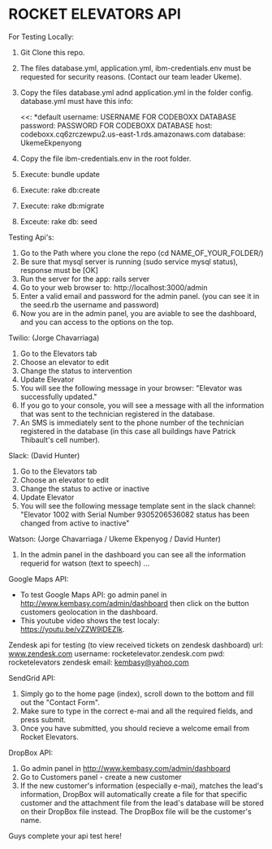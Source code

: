 # ROCKET ELEVATORS API

For Testing Locally:

1. Git Clone this repo.
2. The files database.yml, application.yml, ibm-credentials.env must be requested for security reasons. (Contact our team leader Ukeme).
3. Copy the files database.yml adnd application.yml in the folder config. 
   database.yml must have this info:
   
   <<: *default
  username: USERNAME FOR CODEBOXX DATABASE
  password: PASSWORD FOR CODEBOXX DATABASE
  host: codeboxx.cq6zrczewpu2.us-east-1.rds.amazonaws.com
  database: UkemeEkpenyong
  
4. Copy the file ibm-credentials.env in the root folder.
5. Execute: bundle update
6. Execute: rake db:create
7. Execute: rake db:migrate
8. Exceute: rake db: seed

Testing Api's: 

1. Go to the Path where you clone the repo (cd NAME_OF_YOUR_FOLDER/)
2. Be sure that mysql server is running (sudo service mysql status), response must be [OK]
3. Run the server for the app: rails server
4. Go to your web browser to: http://localhost:3000/admin
3. Enter a valid email and password for the admin panel. (you can see it in the seed.rb the username and password)
4. Now you are in the admin panel, you are aviable to see the dashboard, and you can access to the options on the top.


Twilio: (Jorge Chavarriaga)
1. Go to the Elevators tab
2. Choose an elevator to edit 
3. Change the status to intervention
4. Update Elevator
5. You will see the following message in your browser: "Elevator was successfully updated."
6. If you go to your console, you will see a message with all the information that was sent to the technician registered in the database.
7. An SMS is immediately sent to the phone number of the technician registered in the database (in this case all buildings have Patrick Thibault's cell number).

Slack: (David Hunter)
1. Go to the Elevators tab
2. Choose an elevator to edit 
3. Change the status to active or inactive
4. Update Elevator
5. You will see the following message template sent in the slack channel: "Elevator 1002 with Serial Number 9305206536082 status has been changed from active to inactive"

Watson: (Jorge Chavarriaga / Ukeme Ekpenyog / David Hunter)
1. In the admin panel in the dashboard you can see all the information requerid for watson (text to speech)
...


Google Maps API:
- To test Google Maps API: go admin panel in http://www.kembasy.com/admin/dashboard  then click on the button customers geolocation in the dashboard. 
- This youtube video shows the test localy: https://youtu.be/vZZW9lDEZIk. 

Zendesk api 
for testing (to view received tickets on zendesk dashboard)
url: www.zendesk.com
username: rocketelevator.zendesk.com
pwd: rocketelevators
zendesk email: kembasy@yahoo.com

SendGrid API:
1) Simply go to the home page (index), scroll down to the bottom and fill out the "Contact Form".
2) Make sure to type in the correct e-mai and all the required fields, and press submit.
3) Once you have submitted, you should recieve a welcome email from Rocket Elevators.

DropBox API:
1) Go admin panel in http://www.kembasy.com/admin/dashboard
2) Go to Customers panel - create a new customer
3) If the new customer's information (especially e-mai), matches the lead's information, DropBox will automatically create 
a file for that specific customer and the attachment file from the lead's database will be stored on their DropBox file instead. The DropBox file will be the customer's name.

Guys complete your api test here!



